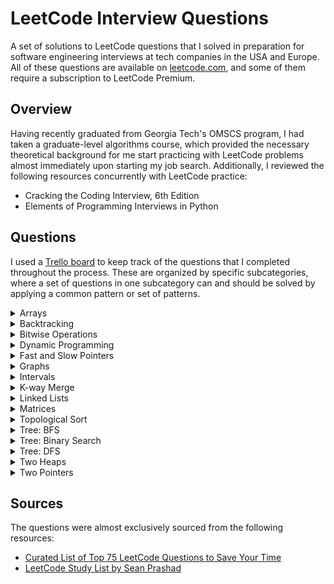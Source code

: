# LeetCode Interview Questions

A set of solutions to LeetCode questions that I solved in preparation for software engineering interviews at tech companies in the USA and Europe. All of these questions are available on [leetcode.com](leetcode.com), and some of them require a subscription to LeetCode Premium.

## Overview

Having recently graduated from Georgia Tech's OMSCS program, I had taken a graduate-level algorithms course, which provided the necessary theoretical background for me start practicing with LeetCode problems almost immediately upon starting my job search. Additionally, I reviewed the following resources concurrently with LeetCode practice:

* Cracking the Coding Interview, 6th Edition
* Elements of Programming Interviews in Python

## Questions

I used a [Trello board](https://trello.com/b/346mxqyH/job-interviews) to keep track of the questions that I completed throughout the process. These are organized by specific subcategories, where a set of questions in one subcategory can and should be solved by applying a common pattern or set of patterns.

<details>
    <summary>Arrays</summary>

### Easy

1. [Contains Duplicate](https://leetcode.com/problems/contains-duplicate/)
1. [Missing Number](https://leetcode.com/problems/missing-number/)
1. [Find All Numbers Disappeared in an Array](https://leetcode.com/problems/find-all-numbers-disappeared-in-an-array/)
1. [Single Number](https://leetcode.com/problems/single-number/)
1. [Two Sum](https://leetcode.com/problems/two-sum/)
1. [Best Time to Buy and Sell Stock](https://leetcode.com/problems/best-time-to-buy-and-sell-stock/)

### Medium

1. [Find the Duplicate Number](https://leetcode.com/problems/find-the-duplicate-number/)
1. [Find All Duplicates in an Array](https://leetcode.com/problems/find-all-duplicates-in-an-array/)
1. [Product of Array Except Self](https://leetcode.com/problems/product-of-array-except-self/)
1. [3Sum](https://leetcode.com/problems/3sum/)
1. [Container With Most Water](https://leetcode.com/problems/container-with-most-water/)
1. [Search in Rotated Sorted Array](https://leetcode.com/problems/search-in-rotated-sorted-array/)

### Hard

1. [First Missing Positive](https://leetcode.com/problems/first-missing-positive/)
1. [Longest Consecutive Sequence](https://leetcode.com/problems/longest-consecutive-sequence/)

</details>

<details>
    <summary>Backtracking</summary>

### Easy

1. [Letter Case Permutation](https://leetcode.com/problems/letter-case-permutation/)

### Medium

1. [Subsets](https://leetcode.com/problems/subsets/)
1. [Subsets II](https://leetcode.com/problems/subsets-ii/)
1. [Permutations](https://leetcode.com/problems/permutations/)
1. [Permutations II](https://leetcode.com/problems/permutations-ii/)
1. [Combinations](https://leetcode.com/problems/combinations/)
1. [Combination Sum](https://leetcode.com/problems/combination-sum/)
1. [Combination Sum II](https://leetcode.com/problems/combination-sum-ii/)
1. [Combination Sum III](https://leetcode.com/problems/combination-sum-iii/)
1. [Generate Parentheses](https://leetcode.com/problems/generate-parentheses/)
1. [Target Sum](https://leetcode.com/problems/target-sum/)
1. [Palindrome Partitioning](https://leetcode.com/problems/palindrome-partitioning/)
1. [Partition to K Equal Sum Subsets](https://leetcode.com/problems/partition-to-k-equal-sum-subsets/)
1. [Letter Combinations of a Phone Number](https://leetcode.com/problems/letter-combinations-of-a-phone-number/)
1. [Generalized Abbreviation](https://leetcode.com/problems/generalized-abbreviation/)

### Hard

1. [Sudoku Solver](https://leetcode.com/problems/sudoku-solver/)
1. [N-Queens](https://leetcode.com/problems/n-queens/)

</details>

<details>
    <summary>Bitwise Operations</summary>

### Easy

1. [Sum of Two Integers](https://leetcode.com/problems/sum-of-two-integers/)
1. [Missing Number](https://leetcode.com/problems/missing-number/)
1. [Number of 1 Bits](https://leetcode.com/problems/number-of-1-bits/)
1. [Reverse Bits](https://leetcode.com/problems/reverse-bits/)

### Medium

1. [Counting Bits](https://leetcode.com/problems/counting-bits/)

</details>

<details>
    <summary>Dynamic Programming</summary>

### Easy

1. [Climbing Stairs](https://leetcode.com/problems/climbing-stairs/)
1. [House Robber](https://leetcode.com/problems/house-robber/)
1. [Maximum Subarray](https://leetcode.com/problems/maximum-subarray/)
1. [Range Sum Query - Immutable](https://leetcode.com/problems/range-sum-query-immutable/)

### Medium

1. [House Robber II](https://leetcode.com/problems/house-robber-ii/)
1. [Coin Change](https://leetcode.com/problems/coin-change/)
1. [Maximum Product Subarray](https://leetcode.com/problems/maximum-product-subarray/)
1. [Longest Increasing Subsequence](https://leetcode.com/problems/longest-increasing-subsequence/)
1. [Longest Palindromic Substring](https://leetcode.com/problems/longest-palindromic-substring/)
1. [Word Break](https://leetcode.com/problems/word-break/)
1. [Combination Sum](https://leetcode.com/problems/combination-sum-iv/)
1. [Decode Ways](https://leetcode.com/problems/decode-ways/)
1. [Unique Paths](https://leetcode.com/problems/unique-paths/)
1. [Palindromic Substrings](https://leetcode.com/problems/palindromic-substrings/)
1. [Number of Longest Increasing Subsequence](https://leetcode.com/problems/number-of-longest-increasing-subsequence/)
1. [Partition Equal Subset Sum](https://leetcode.com/problems/partition-equal-subset-sum/)
1. [Best Time to Buy and Sell Stock with Cooldown](https://leetcode.com/problems/best-time-to-buy-and-sell-stock-with-cooldown/)
1. [Counting Bits](https://leetcode.com/problems/counting-bits/)

### Hard

1. [Longest Valid Parentheses](https://leetcode.com/problems/longest-valid-parentheses/)

</details>

<details>
   	<summary>Fast and Slow Pointers</summary>

### Easy

1. [Linked List Cycle](https://leetcode.com/problems/linked-list-cycle/)
1. [Middle of the Linked List](https://leetcode.com/problems/middle-of-the-linked-list/)
1. [Palindrome Linked List](https://leetcode.com/problems/palindrome-linked-list/)
1. [Remove Linked List Elements](https://leetcode.com/problems/remove-linked-list-elements/)
1. [Remove Duplicates from Sorted List](https://leetcode.com/problems/remove-duplicates-from-sorted-list/)

### Medium

1. [Linked List Cycle II](https://leetcode.com/problems/linked-list-cycle-ii/)
1. [Add Two Numbers](https://leetcode.com/problems/add-two-numbers/)
1. [Remove Nth Node From End Of List](https://leetcode.com/problems/remove-nth-node-from-end-of-list/)
1. [Sort List](https://leetcode.com/problems/sort-list/)
1. [Reorder List](https://leetcode.com/problems/reorder-list/)

</details>

<details>
   	<summary>Graphs</summary>

</details>

<details>
   	<summary>Intervals</summary>

</details>

<details>
   	<summary>K-way Merge</summary>

</details>

<details>
   	<summary>Linked Lists</summary>

</details>

<details>
   	<summary>Matrices</summary>

</details>

<details>
   	<summary>Topological Sort</summary>

</details>

<details>
   	<summary>Tree: BFS</summary>

</details>

<details>
   	<summary>Tree: Binary Search</summary>

</details>

<details>
   	<summary>Tree: DFS</summary>

</details>

<details>
   	<summary>Two Heaps</summary>

</details>

<details>
   	<summary>Two Pointers</summary>

</details>

## Sources

The questions were almost exclusively sourced from the following resources:

* [Curated List of Top 75 LeetCode Questions to Save Your Time](https://www.teamblind.com/article/New-Year-Gift---Curated-List-of-Top-75-LeetCode-Questions-to-Save-Your-Time-OaM1orEU)
* [LeetCode Study List by Sean Prashad](https://github.com/SeanPrashad/lc)
